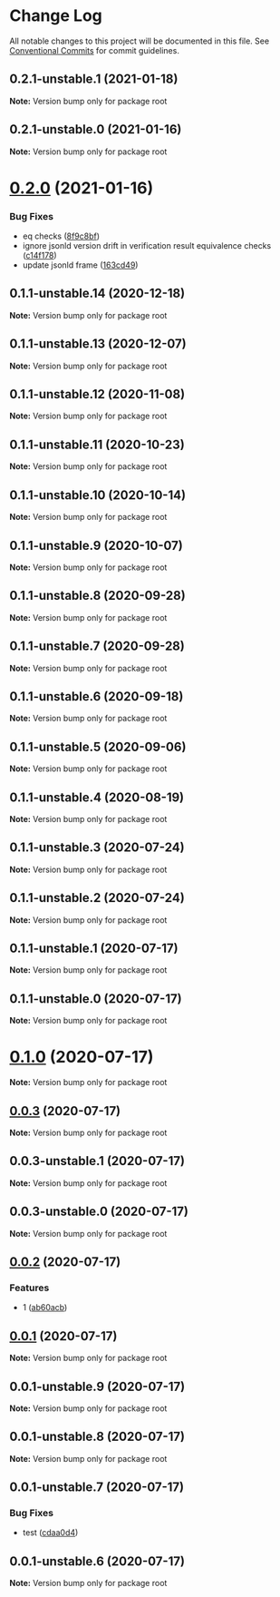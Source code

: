 # Change Log

All notable changes to this project will be documented in this file.
See [Conventional Commits](https://conventionalcommits.org) for commit guidelines.

## 0.2.1-unstable.1 (2021-01-18)

**Note:** Version bump only for package root





## 0.2.1-unstable.0 (2021-01-16)

**Note:** Version bump only for package root





# [0.2.0](https://github.com/transmute-industries/vc.js/compare/v0.1.1-unstable.14...v0.2.0) (2021-01-16)


### Bug Fixes

* eq checks ([8f9c8bf](https://github.com/transmute-industries/vc.js/commit/8f9c8bff7b98500c1e92290aacb20f68d09f994c))
* ignore jsonld version drift in verification result equivalence checks ([c14f178](https://github.com/transmute-industries/vc.js/commit/c14f17823e2e069e094517e37cd71df8dd595243))
* update jsonld frame ([163cd49](https://github.com/transmute-industries/vc.js/commit/163cd492951ac46af43922e62423ea7628c4a82f))





## 0.1.1-unstable.14 (2020-12-18)

**Note:** Version bump only for package root





## 0.1.1-unstable.13 (2020-12-07)

**Note:** Version bump only for package root





## 0.1.1-unstable.12 (2020-11-08)

**Note:** Version bump only for package root





## 0.1.1-unstable.11 (2020-10-23)

**Note:** Version bump only for package root





## 0.1.1-unstable.10 (2020-10-14)

**Note:** Version bump only for package root





## 0.1.1-unstable.9 (2020-10-07)

**Note:** Version bump only for package root





## 0.1.1-unstable.8 (2020-09-28)

**Note:** Version bump only for package root





## 0.1.1-unstable.7 (2020-09-28)

**Note:** Version bump only for package root





## 0.1.1-unstable.6 (2020-09-18)

**Note:** Version bump only for package root





## 0.1.1-unstable.5 (2020-09-06)

**Note:** Version bump only for package root





## 0.1.1-unstable.4 (2020-08-19)

**Note:** Version bump only for package root





## 0.1.1-unstable.3 (2020-07-24)

**Note:** Version bump only for package root





## 0.1.1-unstable.2 (2020-07-24)

**Note:** Version bump only for package root





## 0.1.1-unstable.1 (2020-07-17)

**Note:** Version bump only for package root





## 0.1.1-unstable.0 (2020-07-17)

**Note:** Version bump only for package root





# [0.1.0](https://github.com/transmute-industries/vc.js/compare/v0.0.3...v0.1.0) (2020-07-17)

**Note:** Version bump only for package root





## [0.0.3](https://github.com/transmute-industries/vc.js/compare/v0.0.3-unstable.1...v0.0.3) (2020-07-17)

**Note:** Version bump only for package root





## 0.0.3-unstable.1 (2020-07-17)

**Note:** Version bump only for package root





## 0.0.3-unstable.0 (2020-07-17)

**Note:** Version bump only for package root





## [0.0.2](https://github.com/transmute-industries/vc.js/compare/v0.0.1...v0.0.2) (2020-07-17)


### Features

* 1 ([ab60acb](https://github.com/transmute-industries/vc.js/commit/ab60acbaf526379fada7bcb4ab2599e17455f6da))





## [0.0.1](https://github.com/transmute-industries/vc.js/compare/v0.0.1-unstable.9...v0.0.1) (2020-07-17)

**Note:** Version bump only for package root





## 0.0.1-unstable.9 (2020-07-17)

**Note:** Version bump only for package root





## 0.0.1-unstable.8 (2020-07-17)

**Note:** Version bump only for package root





## 0.0.1-unstable.7 (2020-07-17)


### Bug Fixes

* test ([cdaa0d4](https://github.com/transmute-industries/vc.js/commit/cdaa0d489bfb5390ed98545884642c798ce18192))





## 0.0.1-unstable.6 (2020-07-17)

**Note:** Version bump only for package root
